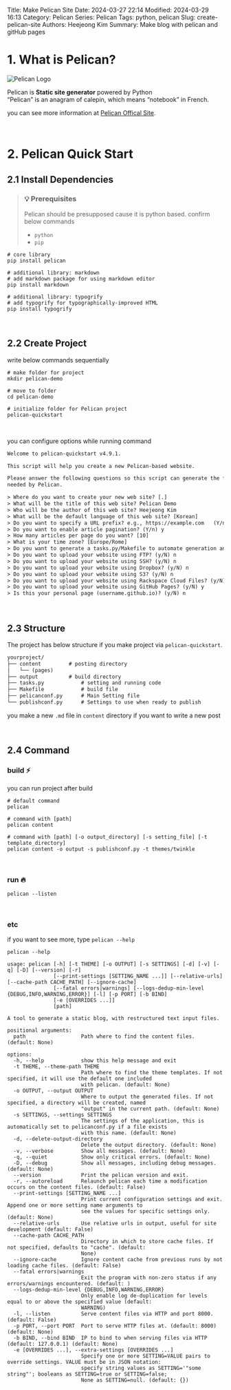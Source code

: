 Title: Make Pelican Site
Date: 2024-03-27 22:14
Modified: 2024-03-29 16:13
Category: Pelican
Series: Pelican
Tags: python, pelican
Slug: create-pelican-site
Authors: Heejeong Kim
Summary: Make blog with pelican and gitHub pages

# 1. What is Pelican?
![Pelican Logo](/images/1/pelican-preview.gif)

Pelican is **Static site generator** powered by Python<br>
“Pelican” is an anagram of calepin, which means “notebook” in French.

you can see more information at [Pelican Offical Site](https://getpelican.com/).


<br>


# 2. Pelican Quick Start
## 2.1 Install Dependencies
> ### 💡 Prerequisites
> Pelican should be presupposed cause it is python based. confirm below commands
> 
> * `python`
> * `pip`

```shell
# core library
pip install pelican

# additional library: markdown
# add markdown package for using markdown editor
pip install markdown

# additional library: typogrify
# add typogrify for typographically-improved HTML
pip install typogrify
```

<br>

## 2.2 Create Project
write below commands sequentially

```shell
# make folder for project
mkdir pelican-demo

# move to folder
cd pelican-demo

# initialize folder for Pelican project
pelican-quickstart
```
<br>

you can configure options while running command
```txt
Welcome to pelican-quickstart v4.9.1.

This script will help you create a new Pelican-based website.

Please answer the following questions so this script can generate the files
needed by Pelican.

> Where do you want to create your new web site? [.]
> What will be the title of this web site? Pelican Demo
> Who will be the author of this web site? Heejeong Kim
> What will be the default language of this web site? [Korean]
> Do you want to specify a URL prefix? e.g., https://example.com   (Y/n) n
> Do you want to enable article pagination? (Y/n) y
> How many articles per page do you want? [10]
> What is your time zone? [Europe/Rome]
> Do you want to generate a tasks.py/Makefile to automate generation and publishing? (Y/n) y
> Do you want to upload your website using FTP? (y/N) n
> Do you want to upload your website using SSH? (y/N) n
> Do you want to upload your website using Dropbox? (y/N) n
> Do you want to upload your website using S3? (y/N) n
> Do you want to upload your website using Rackspace Cloud Files? (y/N) n
> Do you want to upload your website using GitHub Pages? (y/N) y
> Is this your personal page (username.github.io)? (y/N) n
```

<br>


## 2.3 Structure
The project has below structure if you make project via `pelican-quickstart`.

```txt
yourproject/
├── content			# posting directory
│   └── (pages)
├── output			# build directory
├── tasks.py			# setting and running code
├── Makefile			# build file
├── pelicanconf.py		# Main Setting file
└── publishconf.py		# Settings to use when ready to publish
```

you make a new `.md` file in `content` directory if you want to write a new post

<br>

## 2.4 Command
### build ⚡
you can run project after build

```shell
# default command
pelican

# command with [path]
pelican content

# command with [path] [-o output_directory] [-s setting_file] [-t template_directory]
pelican content -o output -s publishconf.py -t themes/twinkle
```

<br>

### run 🔥
```shell
pelican --listen
```

<br>

### etc
if you want to see more, type `pelican --help`

```shell
pelican --help
```

```
usage: pelican [-h] [-t THEME] [-o OUTPUT] [-s SETTINGS] [-d] [-v] [-q] [-D] [--version] [-r]
               [--print-settings [SETTING_NAME ...]] [--relative-urls] [--cache-path CACHE_PATH] [--ignore-cache]
               [--fatal errors|warnings] [--logs-dedup-min-level {DEBUG,INFO,WARNING,ERROR}] [-l] [-p PORT] [-b BIND]
               [-e [OVERRIDES ...]]
               [path]

A tool to generate a static blog, with restructured text input files.

positional arguments:
  path                  Path where to find the content files. (default: None)

options:
  -h, --help            show this help message and exit
  -t THEME, --theme-path THEME
                        Path where to find the theme templates. If not specified, it will use the default one included
                        with pelican. (default: None)
  -o OUTPUT, --output OUTPUT
                        Where to output the generated files. If not specified, a directory will be created, named
                        "output" in the current path. (default: None)
  -s SETTINGS, --settings SETTINGS
                        The settings of the application, this is automatically set to pelicanconf.py if a file exists
                        with this name. (default: None)
  -d, --delete-output-directory
                        Delete the output directory. (default: None)
  -v, --verbose         Show all messages. (default: None)
  -q, --quiet           Show only critical errors. (default: None)
  -D, --debug           Show all messages, including debug messages. (default: None)
  --version             Print the pelican version and exit.
  -r, --autoreload      Relaunch pelican each time a modification occurs on the content files. (default: False)
  --print-settings [SETTING_NAME ...]
                        Print current configuration settings and exit. Append one or more setting name arguments to
                        see the values for specific settings only. (default: None)
  --relative-urls       Use relative urls in output, useful for site development (default: False)
  --cache-path CACHE_PATH
                        Directory in which to store cache files. If not specified, defaults to "cache". (default:
                        None)
  --ignore-cache        Ignore content cache from previous runs by not loading cache files. (default: False)
  --fatal errors|warnings
                        Exit the program with non-zero status if any errors/warnings encountered. (default: )
  --logs-dedup-min-level {DEBUG,INFO,WARNING,ERROR}
                        Only enable log de-duplication for levels equal to or above the specified value (default:
                        WARNING)
  -l, --listen          Serve content files via HTTP and port 8000. (default: False)
  -p PORT, --port PORT  Port to serve HTTP files at. (default: 8000) (default: None)
  -b BIND, --bind BIND  IP to bind to when serving files via HTTP (default: 127.0.0.1) (default: None)
  -e [OVERRIDES ...], --extra-settings [OVERRIDES ...]
                        Specify one or more SETTING=VALUE pairs to override settings. VALUE must be in JSON notation:
                        specify string values as SETTING='"some string"'; booleans as SETTING=true or SETTING=false;
                        None as SETTING=null. (default: {})
```